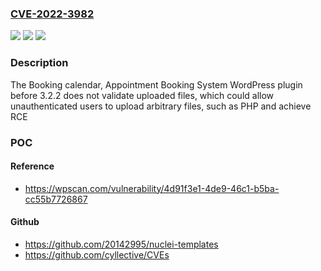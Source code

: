 ### [CVE-2022-3982](https://cve.mitre.org/cgi-bin/cvename.cgi?name=CVE-2022-3982)
![](https://img.shields.io/static/v1?label=Product&message=Booking%20calendar%2C%20Appointment%20Booking%20System&color=blue)
![](https://img.shields.io/static/v1?label=Version&message=%3D%200%20&color=brighgreen)
![](https://img.shields.io/static/v1?label=Vulnerability&message=CWE-434%20Unrestricted%20Upload%20of%20File%20with%20Dangerous%20Type&color=brighgreen)

### Description

The Booking calendar, Appointment Booking System WordPress plugin before 3.2.2 does not validate uploaded files, which could allow unauthenticated users to upload arbitrary files, such as PHP and achieve RCE

### POC

#### Reference
- https://wpscan.com/vulnerability/4d91f3e1-4de9-46c1-b5ba-cc55b7726867

#### Github
- https://github.com/20142995/nuclei-templates
- https://github.com/cyllective/CVEs

